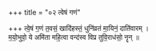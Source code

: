 +++
title = "०२ त्वेषं गणं"

+++
त्वे॒षं ग॒णं त॒वसं॒ खादि॑हस्तं॒ धुनि॑व्रतं मा॒यिनं॒ दाति॑वारम् ।  
म॒यो॒भुवो॒ ये अमि॑ता महि॒त्वा वन्द॑स्व विप्र तुवि॒राध॑सो॒ नॄन् ॥